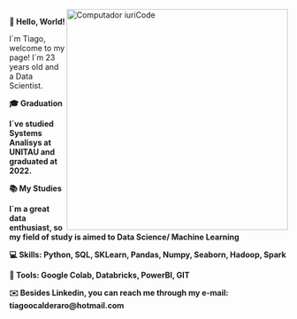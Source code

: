 
<img src="https://raw.githubusercontent.com/MicaelliMedeiros/micaellimedeiros/master/image/computer-illustration.png" min-width="400px" max-width="400px" width="400px" align="right" alt="Computador iuriCode">

<p align="left"> <strong>👋 Hello, World! </strong>




<p align="left"> I´m Tiago, welcome to my page! I´m 23 years old and a Data Scientist.</p>

<p align="left"> <strong>🎓 Graduation 

I´ve studied Systems Analisys at UNITAU and graduated at 2022. 
</p>

<p align="left"> <strong>📚 My Studies </strong>

I´m a great data enthusiast, so my field of study is aimed to Data Science/ Machine Learning
</p>

<p align="left">
  💻 Skills: <strong>Python, SQL, SKLearn, Pandas, Numpy, Seaborn, Hadoop, Spark</strong>
</p>

<p align="left">
    🔨 Tools: <strong>Google Colab, Databricks, PowerBI, GIT</strong>
</p>

<p align="left"> ✉️ Besides Linkedin, you can reach me through my e-mail: tiagoocalderaro@hotmail.com </p>
